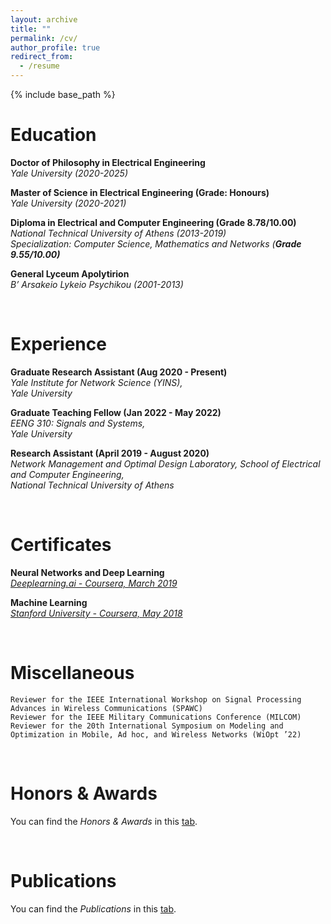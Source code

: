 ```yaml
---
layout: archive
title: ""
permalink: /cv/
author_profile: true
redirect_from:
  - /resume
---
```


{% include base_path %}

# Education

**Doctor of Philosophy in Electrical Engineering** \
_Yale University (2020-2025)_

**Master of Science in Electrical Engineering (Grade: Honours)** \
_Yale University (2020-2021)_

**Diploma in Electrical and Computer Engineering (Grade 8.78/10.00)** \
_National Technical University of Athens (2013-2019) \
Specialization: Computer Science, Mathematics and Networks (_**_Grade 9.55/10.00)_**

**General Lyceum Apolytirion** \
_B’ Arsakeio Lykeio Psychikou (2001-2013)_ 

 &nbsp;




# Experience

**Graduate Research Assistant (Aug 2020 - Present)** \
_Yale Institute for Network Science (YINS), \
Yale University_

**Graduate Teaching Fellow (Jan 2022 - May 2022)** \
_EENG 310: Signals and Systems, \
Yale University_

**Research Assistant (April 2019 - August 2020)** \
_Network Management and Optimal Design Laboratory, School of Electrical and Computer Engineering, \
National Technical University of Athens_

 &nbsp;

# Certificates

**Neural Networks and Deep Learning** \
[_Deeplearning.ai - Coursera, March 2019_](https://www.coursera.org/account/accomplishments/verify/RZLGWZ32TPEP)

**Machine Learning** \
[_Stanford University - Coursera, May 2018_](https://www.coursera.org/account/accomplishments/verify/C2LG3YTLFKBD)

 &nbsp;
 
# Miscellaneous

```
Reviewer for the IEEE International Workshop on Signal Processing Advances in Wireless Communications (SPAWC) 
Reviewer for the IEEE Military Communications Conference (MILCOM) 
Reviewer for the 20th International Symposium on Modeling and Optimization in Mobile, Ad hoc, and Wireless Networks (WiOpt ’22)
```
 &nbsp;
 
# Honors & Awards

You can find the _Honors & Awards_ in this [tab](https://ppromponas.github.io/portfolio/).

 &nbsp;
 
# Publications

You can find the _Publications_ in this [tab](https://ppromponas.github.io/publications/).

 &nbsp;





<!-- # Pre-Prints


**Promponas, P.**, Pelekis, C., Tsiropoulou, E. E., & Papavassiliou, S. "Risk-Aware Satisfaction Equilibria in Resource Sharing Games under the Fragility of the Commons"  To Be Submitted, Preprint not available.



**Promponas, P.** & Tassiulas, L. "Learning the Competitive Equilibrium of the 5G Network Slicing Market." To Be Submitted, Preprint not available.
 

**Promponas, P.**, Valls, V., & Tassiulas, L. "Quantum Switch with Memory Constraints." To Be Submitted, Preprint not available.


 **Promponas, P.**, Chen, T., & Tassiulas, L. "Optimization of Sectorized Millimeter-wave Backhaul Networks: Model, Analysis, and Algorithm."  Submitted, Preprint not available.


Valls, V., **Promponas, P.**, & Tassiulas, L. "On the Capacity of the Quantum Switch."  Submitted, Preprint not available.
 -->
